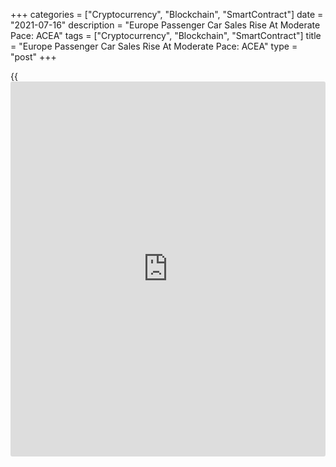 +++
categories = ["Cryptocurrency", "Blockchain", "SmartContract"]
date = "2021-07-16"
description = "Europe Passenger Car Sales Rise At Moderate Pace: ACEA"
tags = ["Cryptocurrency", "Blockchain", "SmartContract"]
title = "Europe Passenger Car Sales Rise At Moderate Pace: ACEA"
type = "post"
+++

{{<iframe id="large-banner" src="https://www.bounty.group/#slide=26.0" width="100%" height="600" scrolling="no" style="border: 0px solid rgb(216, 221, 230); border-radius: 3px;">}}

Europe's passenger car registrations increased at a moderate pace in
June, data from the European Automobile Manufacturers' Association, or
ACEA, showed on Friday.

Car registrations increased 10.4 percent year-on-year in June, but
slower than the 53.4 percent growth posted in May.

Among the major EU car [markets][1], Germany posted the biggest gain
with a 24.5 percent increase. Sales in Spain were up 17.1 percent and
that in Italy advanced 12.6 percent. In France, by contrast, passenger
car sales contracted 14.7 percent.

Over the first half of 2021, EU demand for new cars grew by 25.2 percent
and sales reached almost 5.4 million units. However, this was still 1.5
million units below the pre-COVID volume recorded over the first six
months of 2019.

For comments and feedback [contact](https://www.playgroundfx.com/contact/): editorial@rtt[news](https://www.letsplayfx.com/blog/forex-news-website/).com

[Economic News][2]

 **What parts of the world are seeing the best (and worst) economic
performances lately? Click[here][3] to check out our [Econ Scorecard][3]
and find out! See up-to-the-moment [ranking](https://www.playgroundfx.com/blog/crypto-exchange-ranking/)s for the best and worst
performers in [GDP][4], [unemployment rate][5], [inflation][3] and much
more.**

   1. www.rtt[news](https://www.letsplayfx.com/blog/forex-news-website/).com/Content/Markets.aspx
   2. www.rtt[news](https://www.letsplayfx.com/blog/forex-news-website/).com/Content/EconomicNews.aspx
   3. www.rtt[news](https://www.letsplayfx.com/blog/forex-news-website/).com/economic-scorecard/world-rank/CPI/highest-performance.aspx
   4. www.rtt[news](https://www.letsplayfx.com/blog/forex-news-website/).com/economic-scorecard/world-rank/GDP/highest-performance.aspx
   5. www.rtt[news](https://www.letsplayfx.com/blog/forex-news-website/).com/economic-scorecard/world-rank/unemployment-rate/lowest-performance.aspx